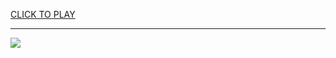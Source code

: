 
<a href="https://premium76.site?title=baseball_video_games_unblocked&ref=13M">CLICK TO PLAY</a></h3>
<hr>

<a href="https://premium76.site?title=baseball_video_games_unblocked&ref=13M"><img src="https://clearcache.store/games.png"></a>


